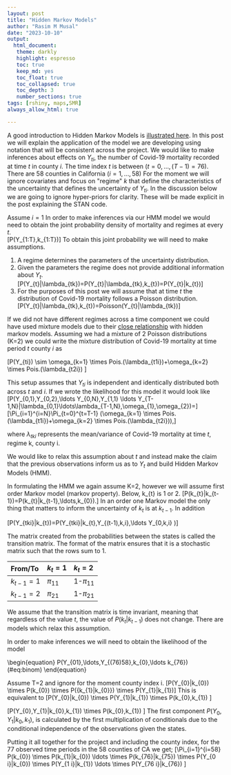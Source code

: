 ```yaml
---
layout: post
title: "Hidden Markov Models"
author: "Rasim M Musal"
date: "2023-10-10"
output:
  html_document:
   theme: darkly
   highlight: espresso
   toc: true
   keep_md: yes
   toc_float: true
   toc_collapsed: true
   toc_depth: 3
   number_sections: true
tags: [rshiny, maps,SMR]
always_allow_html: true

---
```



A good introduction to Hidden Markov Models is [illustrated here](https://nipunbatra.github.io/hmm/). In this post we will explain the application of the model we are developing using notation that will be consistent across the project.
We would like to make inferences about effects on $Y_{ti}$, the number of Covid-19 mortality recorded at time $t$ in county $i$. The time index $t$ is between $(t=0, \ldots ,(T-1)=76)$. There are 58 counties in California $(i=1, \ldots ,58)$ For the moment we will ignore covariates and focus on "regime" $k$ that define the characteristics of the uncertainty that defines the uncertainty of $Y_{ti}$. In the discussion below we are going to ignore hyper-priors for clarity. These will be made explicit in the post explaining the STAN code. 

Assume $i=1$
In order to make inferences via our HMM model we would need to obtain the joint probability density of mortality and regimes at every $t$.   
\[P(Y_{1:T},k_{1:T})\]
To obtain this joint probability we will need to make assumptions.
1) A regime determines the parameters of the uncertainty distribution.
2) Given the parameters the regime does not provide additional information about $Y_{t}$.  
\[P(Y_{t}|\lambda_{tk})=P(Y_{t}|\lambda_{tk},k_{t})=P(Y_{t}|k_{t})\]
3) For the purposes of this post we will assume that at time $t$ the distribution of Covid-19 mortality follows a Poisson distribution.
\[P(Y_{t}|\lambda_{tk},k_{t})=Poisson(Y_{t}|\lambda_{tk})\]

If we did not have different regimes across a time component we could have used mixture models due to their [close relationship](https://www.utstat.toronto.edu/~rsalakhu/sta4273/notes/Lecture11.pdf) with hidden markov models. Assuming we had a mixture of 2 Poisson distributions (K=2) we could write the mixture distribution of Covid-19 mortality at time period $t$ county $i$ as 

\[P(Y_{ti}) \sim \omega_{k=1} \times Pois.(\lambda_{t1i})+\omega_{k=2} \times Pois.(\lambda_{t2i}) \]

This setup assumes that $Y_{ti}$ is independent and identically distributed both across $t$ and $i$. If we wrote the likelihood for this model it would look like
\[P(Y_{0,1},Y_{0,2},\ldots Y_{0,N},Y_{1,1} \ldots Y_{T-1,N}|\lambda_{0,1}\ldots\lambda_{T-1,N},\omega_{1},\omega_{2})=\]
\[\Pi_{i=1}^{i=N}\Pi_{t=0}^{t=T-1}  (\omega_{k=1} \times Pois.(\lambda_{t1i})+\omega_{k=2} \times Pois.(\lambda_{t2i})),\]

where $\lambda_{tki}$ represents the mean/variance of Covid-19 mortality at time $t$, regime k, county i.

We would like to relax this assumption about $t$ and instead make the claim that the previous observations inform us as to $Y_{t}$ and build Hidden Markov Models (HMM).

In formulating the HMM we again assume K=2, however we will assume first order Markov model (markov property). Below, k_{t} is 1 or 2.
\[P(k_{t}|k_{t-1})=P(k_{t}|k_{t-1},\ldots,k_{0}).\]
In an order one Markov model the only thing that matters to inform the uncertainty of $k_{t}$ is at  $k_{t-1}$.
In addition 

\[P(Y_{tki}|k_{t})=P(Y_{tki}|k_{t},Y_{(t-1),k,i},\ldots Y_{0,k,i} )\]

The matrix created from the probabilities between the states is called the transition matrix. The format of the matrix ensures that it is a stochastic matrix such that the rows sum to 1. 
                                                  

| From/To | $k_{t}=1$ | $k_{t}=2$ | 
|:-------|:------|:-----------|
| $k_{t-1}=1$ | $\pi_{11}$ | 1-$\pi_{11}$ |
| $k_{t-1}=2$ | $\pi_{21}$ | 1-$\pi_{21}$ |

We assume that the transition matrix is time invariant, meaning that regardless of the value $t$, the value of $P(k_{t}|k_{t-1})$ does not change. There are models which relax this assumption.  

In order to make inferences we will need to obtain the likelihood of the model

\begin{equation}
   P(Y_{01},\ldots,Y_{(76)58},k_{0},\ldots k_{76})
  (\#eq:binom)
\end{equation}

Assume T=2 and ignore for the moment county index i.
\[P(Y_{0}|k_{0}) \times P(k_{0}) \times P({k_{1}|k_{0}}) \times P(Y_{1}|k_{1})\]
This is equivalent to 
\[P(Y_{0}|k_{0}) \times P(Y_{1}|k_{1}) \times P(k_{0},k_{1}) \]

\[P(Y_{0},Y_{1}|k_{0},k_{1}) \times P(k_{0},k_{1}) \]
The first component $P(Y_{0},Y_{1}|k_{0},k_{1})$, is calculated by the first multiplication of conditionals due to the conditional independence of the observations given the states. 


Putting it all together for the project and including the county index, for the 77 observed time periods in the 58 counties of CA we get; 
\[\Pi_{i=1}^{i=58} P(k_{0}) \times P(k_{1}|k_{0}) \ldots \times P(k_{76}|k_{75}) \times P(Y_{0 i}|k_{0}) \times P(Y_{1 i}|k_{1}) \ldots \times P(Y_{76 i}|k_{76}) \]






                                             







